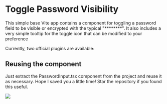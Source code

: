 # Toggle Password Visibility

This simple base Vite app contains a component for toggling a password field to be visible or encrypted with the typical "********".
It also includes a very simple tooltip for the toggle icon that can be modified to your preference

Currently, two official plugins are available:

## Reusing the component

Just extract the PasswordInput.tsx component from the project and reuse it as necessary. Hope I saved you a little time! Star the repository if you found this useful.

![](https://imgur.com/imOi57e)